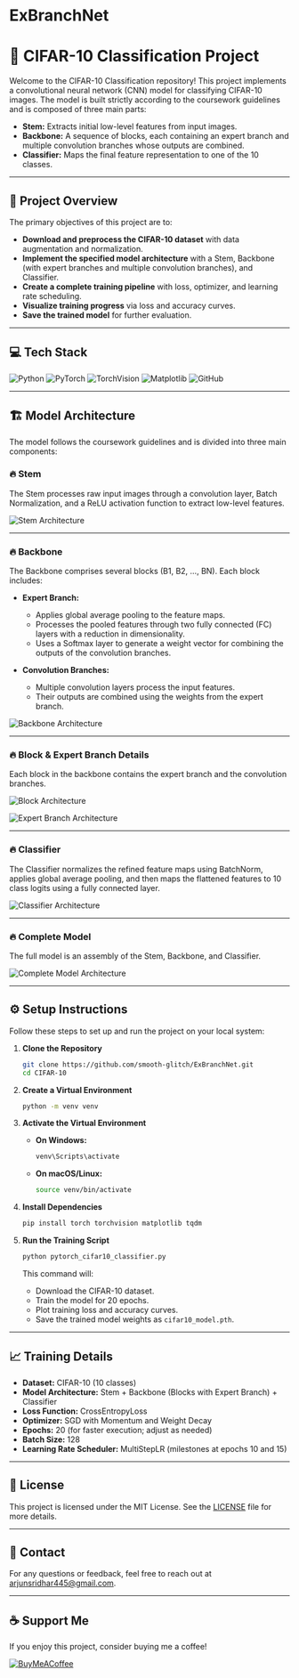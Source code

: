 # ExBranchNet

# 🎯 CIFAR-10 Classification Project

Welcome to the CIFAR-10 Classification repository! This project implements a convolutional neural network (CNN) model for classifying CIFAR-10 images. The model is built strictly according to the coursework guidelines and is composed of three main parts:

- **Stem:** Extracts initial low-level features from input images.
- **Backbone:** A sequence of blocks, each containing an expert branch and multiple convolution branches whose outputs are combined.
- **Classifier:** Maps the final feature representation to one of the 10 classes.

---

## 🌟 Project Overview

The primary objectives of this project are to:

- **Download and preprocess the CIFAR-10 dataset** with data augmentation and normalization.
- **Implement the specified model architecture** with a Stem, Backbone (with expert branches and multiple convolution branches), and Classifier.
- **Create a complete training pipeline** with loss, optimizer, and learning rate scheduling.
- **Visualize training progress** via loss and accuracy curves.
- **Save the trained model** for further evaluation.

---

## 💻 Tech Stack

![Python](https://img.shields.io/badge/python-3670A0?style=for-the-badge&logo=python&logoColor=ffdd54)
![PyTorch](https://img.shields.io/badge/PyTorch-%23EE4C2C?style=for-the-badge&logo=pytorch&logoColor=white)
![TorchVision](https://img.shields.io/badge/TorchVision-%23EE4C2C?style=for-the-badge&logo=pytorch&logoColor=white)
![Matplotlib](https://img.shields.io/badge/Matplotlib-%23ffffff.svg?style=for-the-badge&logo=Matplotlib&logoColor=black)
![GitHub](https://img.shields.io/badge/github-%23121011.svg?style=for-the-badge&logo=github&logoColor=white)

---

## 🏗️ Model Architecture

The model follows the coursework guidelines and is divided into three main components:

### 🔥 Stem
The Stem processes raw input images through a convolution layer, Batch Normalization, and a ReLU activation function to extract low-level features.

![Stem Architecture](images/Stem.jpg)

---

### 🔥 Backbone
The Backbone comprises several blocks (B1, B2, …, BN). Each block includes:

- **Expert Branch:**  
  - Applies global average pooling to the feature maps.
  - Processes the pooled features through two fully connected (FC) layers with a reduction in dimensionality.
  - Uses a Softmax layer to generate a weight vector for combining the outputs of the convolution branches.

- **Convolution Branches:**  
  - Multiple convolution layers process the input features.
  - Their outputs are combined using the weights from the expert branch.

![Backbone Architecture](images/Backbone.jpg)

---

### 🔥 Block & Expert Branch Details

Each block in the backbone contains the expert branch and the convolution branches.

![Block Architecture](images/Block.jpg)

![Expert Branch Architecture](images/Expert_branch.jpg)

---

### 🔥 Classifier
The Classifier normalizes the refined feature maps using BatchNorm, applies global average pooling, and then maps the flattened features to 10 class logits using a fully connected layer.

![Classifier Architecture](images/Classifier.jpg)

---

### 🔥 Complete Model
The full model is an assembly of the Stem, Backbone, and Classifier.

![Complete Model Architecture](images/Model.jpg)

---

## ⚙️ Setup Instructions

Follow these steps to set up and run the project on your local system:

1. **Clone the Repository**

   ```bash
   git clone https://github.com/smooth-glitch/ExBranchNet.git
   cd CIFAR-10
   ```

2. **Create a Virtual Environment**

   ```bash
   python -m venv venv
   ```

3. **Activate the Virtual Environment**

   - **On Windows:**
     ```bash
     venv\Scripts\activate
     ```
   - **On macOS/Linux:**
     ```bash
     source venv/bin/activate
     ```

4. **Install Dependencies**
   
   ```bash
   pip install torch torchvision matplotlib tqdm
   ```

6. **Run the Training Script**

   ```bash
   python pytorch_cifar10_classifier.py
   ```
   This command will:
   - Download the CIFAR-10 dataset.
   - Train the model for 20 epochs.
   - Plot training loss and accuracy curves.
   - Save the trained model weights as `cifar10_model.pth`.

---

## 📈 Training Details

- **Dataset:** CIFAR-10 (10 classes)
- **Model Architecture:** Stem + Backbone (Blocks with Expert Branch) + Classifier
- **Loss Function:** CrossEntropyLoss
- **Optimizer:** SGD with Momentum and Weight Decay
- **Epochs:** 20 (for faster execution; adjust as needed)
- **Batch Size:** 128
- **Learning Rate Scheduler:** MultiStepLR (milestones at epochs 10 and 15)

---

## 📜 License

This project is licensed under the MIT License. See the [LICENSE](LICENSE) file for more details.

---

## 📧 Contact

For any questions or feedback, feel free to reach out at [arjunsridhar445@gmail.com](mailto:your-email@example.com).

---

## ☕ Support Me

If you enjoy this project, consider buying me a coffee!

[![BuyMeACoffee](https://img.shields.io/badge/Buy%20Me%20a%20Coffee-ffdd00?style=for-the-badge&logo=buy-me-a-coffee&logoColor=black)](https://buymeacoffee.com/smoothglitch)
